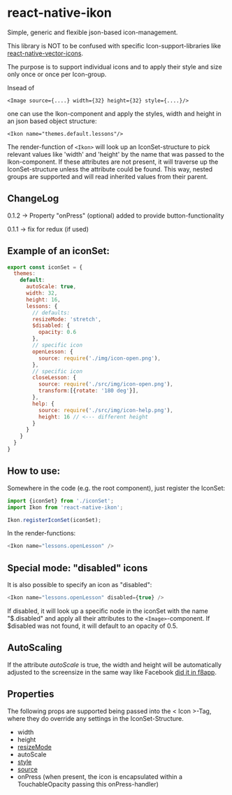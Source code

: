 # react-native-ikon
Simple, generic and flexible json-based icon-management.

This library is NOT to be confused with specific Icon-support-libraries like
[react-native-vector-icons](https://github.com/oblador/react-native-vector-icons).

The purpose is to support individual icons and to apply their style and size only once
or once per Icon-group.

Insead of
```
<Image source={....} width={32} height={32} style={....}/>
```
one can use the Ikon-component and apply the styles, width and height in an
json based object structure:
```
<Ikon name="themes.default.lessons"/>
```

The render-function of `<Ikon>` will look up an IconSet-structure to pick relevant values
like 'width' and 'height' by the name that was passed to the Ikon-component.
If these attributes are not present, it will traverse up the IconSet-structure
unless the attribute could be found. This way, nested groups are supported and
will read inherited values from their parent.

## ChangeLog

0.1.2 -> Property "onPress" (optional) added to provide button-functionality

0.1.1 -> fix for redux (if used)

## Example of an iconSet:
```javascript
export const iconSet = {
  themes:
    default:
      autoScale: true,
      width: 32,
      height: 16,
      lessons: {
        // defaults:
        resizeMode: 'stretch',
        $disabled: {
          opacity: 0.6
        },
        // specific icon
        openLesson: {
          source: require('./img/icon-open.png'),
        },
        // specific icon
        closeLesson: {
          source: require('./src/img/icon-open.png'),
          transform:[{rotate: '180 deg'}],
        },
        help: {
          source: require('./src/img/icon-help.png'),
          height: 16 // <--- different height
        }
      }
    }
  }
}
```

## How to use:
Somewhere in the code (e.g. the root component), just register the IconSet:
```javascript
import {iconSet} from './iconSet';
import Ikon from 'react-native-ikon';

Ikon.registerIconSet(iconSet);
```

In the render-functions:
```javascript
<Ikon name="lessons.openLesson" />
```

## Special mode: "disabled" icons

It is also possible to specify an icon as "disabled":
```javascript
<Ikon name="lessons.openLesson" disabled={true} />
```

If disabled, it will look up a specific node in the iconSet with the name "$.disabled"
and apply all their attributes to the `<Image>`-component.
If $disabled was not found, it will default to an opacity of 0.5.

## AutoScaling

If the attribute *autoScale* is true, the width and height will be automatically adjusted to the
screensize in the same way like Facebook [did it in f8app](https://github.com/fbsamples/f8app/blob/master/js/common/F8Text.js#L46).


## Properties

The following props are supported being passed into the < Icon >-Tag, where they do
override any settings in the IconSet-Structure.

- width
- height
- [resizeMode](https://facebook.github.io/react-native/docs/image.html#resizemode)
- autoScale
- [style](https://facebook.github.io/react-native/docs/image.html#source)
- [source](https://facebook.github.io/react-native/docs/image.html#source)
- onPress (when present, the icon is encapsulated within a TouchableOpacity passing this onPress-handler)
